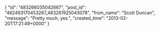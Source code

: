  {
   "id": "483266035042667",
   "post_id": "462493170453287_483261925043078",
   "from_name": "Scott Duncan",
   "message": "Pretty much, yes.",
   "created_time": "2013-02-20T17:21:49+0000"
 }
